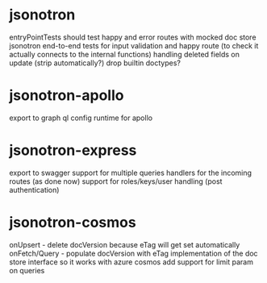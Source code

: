 jsonotron
=========
entryPointTests should test happy and error routes with mocked doc store
jsonotron end-to-end tests for input validation and happy route (to check it actually connects to the internal functions)
handling deleted fields on update (strip automatically?)
drop builtin doctypes?

jsonotron-apollo
================
export to graph ql config
runtime for apollo

jsonotron-express
=================
export to swagger
support for multiple queries
handlers for the incoming routes (as done now)
support for roles/keys/user handling (post authentication)

jsonotron-cosmos
================
onUpsert - delete docVersion because eTag will get set automatically
onFetch/Query - populate docVersion with eTag
implementation of the doc store interface so it works with azure cosmos
add support for limit param on queries
